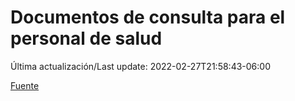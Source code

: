 # Documentos de consulta para el personal de salud

Última actualización/Last update: 2022-02-27T21:58:43-06:00

 [Fuente](https://coronavirus.gob.mx/personal-de-salud/documentos-de-consulta/)
